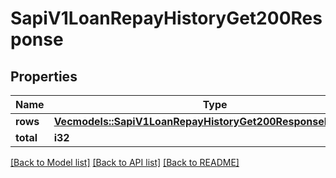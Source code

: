 # SapiV1LoanRepayHistoryGet200Response

## Properties

Name | Type | Description | Notes
------------ | ------------- | ------------- | -------------
**rows** | [**Vec<models::SapiV1LoanRepayHistoryGet200ResponseRowsInner>**](_sapi_v1_loan_repay_history_get_200_response_rows_inner.md) |  | 
**total** | **i32** |  | 

[[Back to Model list]](../README.md#documentation-for-models) [[Back to API list]](../README.md#documentation-for-api-endpoints) [[Back to README]](../README.md)


